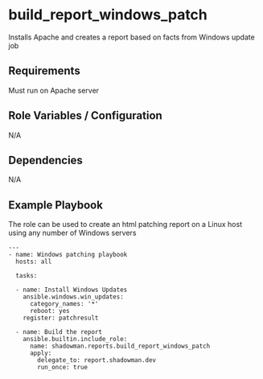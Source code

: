 build_report_windows_patch
========

Installs Apache and creates a report based on facts from Windows update job

Requirements
------------

Must run on Apache server

Role Variables / Configuration
--------------

N/A

Dependencies
------------

N/A

Example Playbook
----------------

The role can be used to create an html patching report on a Linux host using any number of Windows servers


```
---
- name: Windows patching playbook
  hosts: all

  tasks:
  
  - name: Install Windows Updates
    ansible.windows.win_updates:
      category_names: '*'
      reboot: yes
    register: patchresult
    
  - name: Build the report
    ansible.builtin.include_role:
      name: shadowman.reports.build_report_windows_patch
      apply:
        delegate_to: report.shadowman.dev
        run_once: true
      
```
